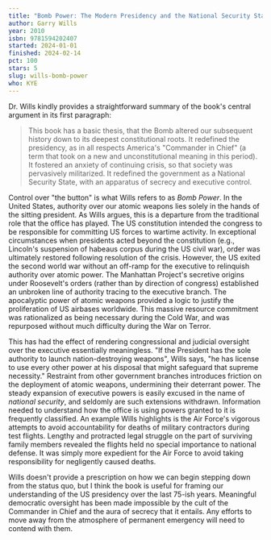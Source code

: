 ```yaml
---
title: "Bomb Power: The Modern Presidency and the National Security State"
author: Garry Wills
year: 2010
isbn: 9781594202407
started: 2024-01-01
finished: 2024-02-14
pct: 100
stars: 5
slug: wills-bomb-power
who: KYE
---
```


Dr. Wills kindly provides a straightforward summary of the book's central argument in its first paragraph:

> This book has a basic thesis, that the Bomb altered our subsequent history down to its deepest constitutional roots. It redefined the presidency, as in all respects America's "Commander in Chief" (a term that took on a new and unconstitutional meaning in this period). It fostered an anxiety of continuing crisis, so that society was pervasively militarized. It redefined the government as a National Security State, with an apparatus of secrecy and executive control.

Control over "the button" is what Wills refers to as *Bomb Power*. In the United States, authority over our atomic weapons lies solely in the hands of the sitting president. As Wills argues, this is a departure from the traditional role that the office has played. The US constitution intended the congress to be responsible for committing US forces to wartime activity. In exceptional circumstances when presidents acted beyond the constitution (e.g., Lincoln's suspension of habeaus corpus during the US civil war), order was ultimately restored following resolution of the crisis. However, the US exited the second world war without an off-ramp for the executive to relinquish authority over atomic power. The Manhattan Project's secretive origins under Roosevelt's orders (rather than by direction of congress) established an unbroken line of authority tracing to the executive branch. The apocalyptic power of atomic weapons provided a logic to justify the proliferation of US airbases worldwide. This massive resource commitment was rationalized as being necessary during the Cold War, and was repurposed without much difficulty during the War on Terror.

This has had the effect of rendering congressional and judicial oversight over the executive essentially meaningless. "If the President has the sole authority to launch nation-destroying weapons", Wills says, "he has license to use every other power at his disposal that might safeguard that supreme necessity." Restraint from other government branches introduces friction on the deployment of atomic weapons, undermining their deterrant power. The steady expansion of executive powers is easily excused in the name of *national security*, and seldomly are such extensions withdrawn. Information needed to understand how the office is using powers granted to it is frequently classified. An example Wills highlights is the Air Force's vigorous attempts to avoid accountability for deaths of military contractors during test flights. Lengthy and protracted legal struggle on the part of surviving family members revealed the flights held no special importance to national defense. It was simply more expedient for the Air Force to avoid taking responsibility for negligently caused deaths.

Wills doesn't provide a prescription on how we can begin stepping down from the status quo, but I think the book is useful for framing our understanding of the US presidency over the last 75-ish years. Meaningful democratic oversight has been made impossible by the cult of the Commander in Chief and the aura of secrecy that it entails. Any efforts to move away from the atmosphere of permanent emergency will need to contend with them.
